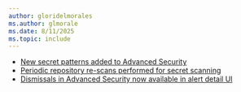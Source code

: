 ```yaml
---
author: gloridelmorales
ms.author: glmorale
ms.date: 8/11/2025
ms.topic: include
---
```


- [New secret patterns added to Advanced Security](#new-secret-patterns-added-to-advanced-security)
- [Periodic repository re-scans performed for secret scanning](#periodic-repository-re-scans-performed-for-secret-scanning)
- [Dismissals in Advanced Security now available in alert detail UI](#dismissals-in-advanced-security-now-available-in-alert-detail-ui)